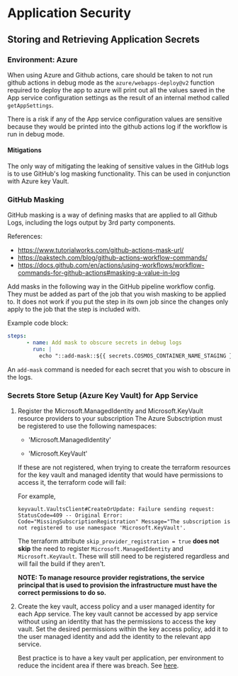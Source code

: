 # Application Security

## Storing and Retrieving Application Secrets

### Environment: Azure

When using Azure and Github actions, care should be taken to not run github actions in debug mode as the `azure/webapps-deploy@v2` function required to deploy the app to azure will print out all the values saved in the App service configuration settings as the result of an internal method called `getAppSettings`.

There is a risk if any of the App service configuration values are sensitive because they would be printed into the github actions log if the workflow is run in debug mode.

#### Mitigations
The only way of mitigating the leaking of sensitive values in the GitHub logs is to use GitHub's log masking functionality. This can be used in conjunction with Azure key Vault.

### GitHub Masking
GitHub masking is a way of defining masks that are applied to all Github Logs, including the logs output by 3rd party components.

References:
- https://www.tutorialworks.com/github-actions-mask-url/
- https://pakstech.com/blog/github-actions-workflow-commands/
- https://docs.github.com/en/actions/using-workflows/workflow-commands-for-github-actions#masking-a-value-in-log

Add masks in the following way in the GitHub pipeline workflow config. They must be added as part of the job that you wish masking to be applied to. It does not work if you put the step in its own job since the changes only apply to the job that the step is included with. 

Example code block:
```yaml
steps:
      - name: Add mask to obscure secrets in debug logs
        run: |
          echo "::add-mask::${{ secrets.COSMOS_CONTAINER_NAME_STAGING }}"
```
An `add-mask` command is needed for each secret that you wish to obscure in the logs.

### Secrets Store Setup (Azure Key Vault) for App Service

1. Register the Microsoft.ManagedIdentity and Microsoft.KeyVault resource providers to your subscription
    The Azure Subsctription must be registered to use the following namespaces:

    - 'Microsoft.ManagedIdentity'

    - 'Microsoft.KeyVault'

    If these are not registered, when trying to create the terraform resources for the key vault and managed identity that would have permissions to access it, the terraform code will fail:

    For example,

    ```text
    keyvault.VaultsClient#CreateOrUpdate: Failure sending request: StatusCode=409 -- Original Error: Code="MissingSubscriptionRegistration" Message="The subscription is not registered to use namespace 'Microsoft.KeyVault'.
    ```

    The terraform attribute `skip_provider_registration = true` **does not skip** the need to register `Microsoft.ManagedIdentity` and `Microsoft.KeyVault`. These will still need to be registered regardless and will fail the build if they aren't.

    **NOTE: To manage resource provider registrations, the service principal that is used to provision the infrastructure must have the correct permissions to do so.**

2. Create the key vault, access policy and a user managed identity for each App service.
    The key vault cannot be accessed by app service without using an identity that has the permissions to access the key vault. Set the desired permissions within the key access policy, add it to the user managed identity and add the identity to the relevant app service.

    Best practice is to have a key vault per application, per environment to reduce the incident area if there was breach. See [here](https://docs.microsoft.com/en-gb/azure/key-vault/general/best-practices).
